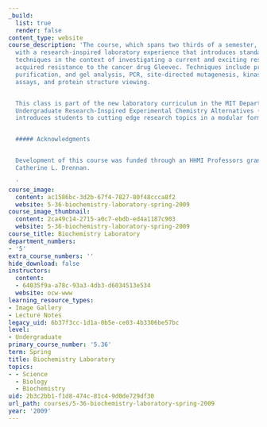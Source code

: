 ```yaml
---
_build:
  list: true
  render: false
content_type: website
course_description: 'The course, which spans two thirds of a semester, provides students
  with a research-inspired laboratory experience that introduces standard biochemical
  techniques in the context of investigating a current and exciting research topic,
  acquired resistance to the cancer drug Gleevec. Techniques include protein expression,
  purification, and gel analysis, PCR, site-directed mutagenesis, kinase activity
  assays, and protein structure viewing.


  This class is part of the new laboratory curriculum in the MIT Department of Chemistry.
  Undergraduate Research-Inspired Experimental Chemistry Alternatives ([URIECA](http://web.mit.edu/chemistry/www/academic/urieca.html))
  introduces students to cutting edge research topics in a modular format.


  ##### Acknowledgments


  Development of this course was funded through an HHMI Professors grant to Professor
  Catherine L. Drennan.

  '
course_image:
  content: ac1586bc-3d2b-67f4-7827-80f48ccca8f2
  website: 5-36-biochemistry-laboratory-spring-2009
course_image_thumbnail:
  content: 2ca49c14-2715-a0c7-ebdb-ed4a1187c903
  website: 5-36-biochemistry-laboratory-spring-2009
course_title: Biochemistry Laboratory
department_numbers:
- '5'
extra_course_numbers: ''
hide_download: false
instructors:
  content:
  - 64035f9a-a78c-93a3-4db3-d6034513e534
  website: ocw-www
learning_resource_types:
- Image Gallery
- Lecture Notes
legacy_uid: 6b37f3cc-1d1a-0b5e-ce03-4b3306be57bc
level:
- Undergraduate
primary_course_number: '5.36'
term: Spring
title: Biochemistry Laboratory
topics:
- - Science
  - Biology
  - Biochemistry
uid: 2b3c2bb1-f1d8-474c-81c4-9d0de729df30
url_path: courses/5-36-biochemistry-laboratory-spring-2009
year: '2009'
---
```

